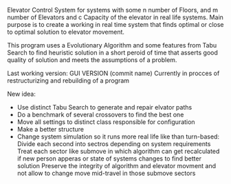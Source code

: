Elevator Control System for systems with some n number of Floors, and m number of Elevators and c Capacity of the elevator in real life systems.
Main purpose is to create a working in real time system that finds optimal or close to optimal solution to elevator movement.

This program uses a Evolutionary Algorithm and some features from Tabu Search to find heuristic solution in a short peroid of time that asserts good quality of solution
and meets the assumptions of a problem.

Last working version: GUI VERSION (commit name)
Currently in procces of restructurizing and rebuilding of a program

New idea:
  - Use distinct Tabu Search to generate and repair elvator paths
  - Do a benchmark of several crossovers to find the best one
  - Move all settings to distinct class responsible for configuration
  - Make a better structure
  - Change system simulation so it runs more real life like than turn-based:
      Divide each second into sectros depending on system requirements
      Treat each sector like submove in which algorithm can get recalculated if new person apperas or state of systems changes to find better solution
      Preserve the integrity of algorithm and elevator movment and not allow to change move mid-travel in those submove sectors
